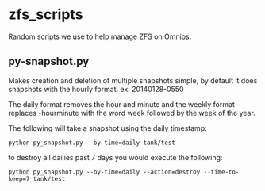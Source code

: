 zfs_scripts
===========

Random scripts we use to help manage ZFS on Omnios.

py-snapshot.py
--------------

Makes creation and deletion of multiple snapshots simple, by default it
does snapshots with the hourly format.  ex: 20140128-0550

The daily format removes the hour and minute and the weekly format replaces
-hourminute with the word week followed by the week of the year.

The following will take a snapshot using the daily timestamp:
```
python py_snapshot.py --by-time=daily tank/test
```

to destroy all dailies past 7 days you would execute the following:
```
python py_snapshot.py --by-time=daily --action=destroy --time-to-keep=7 tank/test
```
